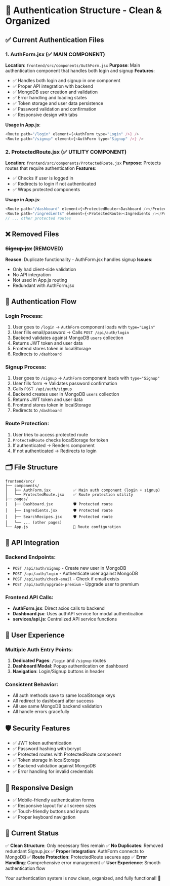 # 🔐 Authentication Structure - Clean & Organized

## ✅ **Current Authentication Files**

### 1. **AuthForm.jsx** (✅ MAIN COMPONENT)
**Location**: `frontend/src/components/AuthForm.jsx`
**Purpose**: Main authentication component that handles both login and signup
**Features**:
- ✅ Handles both login and signup in one component
- ✅ Proper API integration with backend
- ✅ MongoDB user creation and validation
- ✅ Error handling and loading states
- ✅ Token storage and user data persistence
- ✅ Password validation and confirmation
- ✅ Responsive design with tabs

**Usage in App.js**:
```javascript
<Route path="/login" element={<AuthForm type="Login" />} />
<Route path="/signup" element={<AuthForm type="Signup" />} />
```

### 2. **ProtectedRoute.jsx** (✅ UTILITY COMPONENT)
**Location**: `frontend/src/components/ProtectedRoute.jsx`
**Purpose**: Protects routes that require authentication
**Features**:
- ✅ Checks if user is logged in
- ✅ Redirects to login if not authenticated
- ✅ Wraps protected components

**Usage in App.js**:
```javascript
<Route path="/dashboard" element={<ProtectedRoute><Dashboard /></ProtectedRoute>} />
<Route path="/ingredients" element={<ProtectedRoute><Ingredients /></ProtectedRoute>} />
// ... other protected routes
```

## ❌ **Removed Files**

### ~~Signup.jsx~~ (REMOVED)
**Reason**: Duplicate functionality - AuthForm.jsx handles signup
**Issues**: 
- Only had client-side validation
- No API integration
- Not used in App.js routing
- Redundant with AuthForm.jsx

## 🎯 **Authentication Flow**

### **Login Process**:
1. User goes to `/login` → `AuthForm` component loads with `type="Login"`
2. User fills email/password → Calls `POST /api/auth/login`
3. Backend validates against MongoDB `users` collection
4. Returns JWT token and user data
5. Frontend stores token in localStorage
6. Redirects to `/dashboard`

### **Signup Process**:
1. User goes to `/signup` → `AuthForm` component loads with `type="Signup"`
2. User fills form → Validates password confirmation
3. Calls `POST /api/auth/signup`
4. Backend creates user in MongoDB `users` collection
5. Returns JWT token and user data
6. Frontend stores token in localStorage
7. Redirects to `/dashboard`

### **Route Protection**:
1. User tries to access protected route
2. `ProtectedRoute` checks localStorage for token
3. If authenticated → Renders component
4. If not authenticated → Redirects to login

## 🗂️ **File Structure**

```
frontend/src/
├── components/
│   ├── AuthForm.jsx          ✅ Main auth component (login + signup)
│   └── ProtectedRoute.jsx    ✅ Route protection utility
├── pages/
│   ├── Dashboard.jsx         🛡️ Protected route
│   ├── Ingredients.jsx       🛡️ Protected route
│   ├── SearchRecipes.jsx     🛡️ Protected route
│   └── ... (other pages)
└── App.js                    🔗 Route configuration
```

## 🔧 **API Integration**

### **Backend Endpoints**:
- `POST /api/auth/signup` - Create new user in MongoDB
- `POST /api/auth/login` - Authenticate user against MongoDB
- `POST /api/auth/check-email` - Check if email exists
- `POST /api/auth/upgrade-premium` - Upgrade user to premium

### **Frontend API Calls**:
- **AuthForm.jsx**: Direct axios calls to backend
- **Dashboard.jsx**: Uses authAPI service for modal authentication
- **services/api.js**: Centralized API service functions

## 🎨 **User Experience**

### **Multiple Auth Entry Points**:
1. **Dedicated Pages**: `/login` and `/signup` routes
2. **Dashboard Modal**: Popup authentication on dashboard
3. **Navigation**: Login/Signup buttons in header

### **Consistent Behavior**:
- All auth methods save to same localStorage keys
- All redirect to dashboard after success
- All use same MongoDB backend validation
- All handle errors gracefully

## 🛡️ **Security Features**

- ✅ JWT token authentication
- ✅ Password hashing with bcrypt
- ✅ Protected routes with ProtectedRoute component
- ✅ Token storage in localStorage
- ✅ Backend validation against MongoDB
- ✅ Error handling for invalid credentials

## 📱 **Responsive Design**

- ✅ Mobile-friendly authentication forms
- ✅ Responsive layout for all screen sizes
- ✅ Touch-friendly buttons and inputs
- ✅ Proper keyboard navigation

## 🎯 **Current Status**

✅ **Clean Structure**: Only necessary files remain
✅ **No Duplicates**: Removed redundant Signup.jsx
✅ **Proper Integration**: AuthForm connects to MongoDB
✅ **Route Protection**: ProtectedRoute secures app
✅ **Error Handling**: Comprehensive error management
✅ **User Experience**: Smooth authentication flow

Your authentication system is now clean, organized, and fully functional! 🎉
